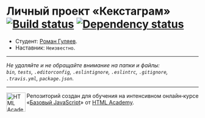 # Личный проект «Кекстаграм» [![Build status][travis-image]][travis-url] [![Dependency status][dependency-image]][dependency-url]

* Студент: [Роман Гуляев](https://up.htmlacademy.ru/javascript/8/user/48399).
* Наставник: `Неизвестно`.

---

_Не удаляйте и не обращайте внимание на папки и файлы:_<br>
_`bin`, `tests`, `.editorconfig`, `.eslintignore`, `.eslintrc`, `.gitignore`, `.travis.yml`, `package.json`._

---

<a href="https://htmlacademy.ru/intensive/javascript"><img align="left" width="50" height="50" title="HTML Academy" src="https://up.htmlacademy.ru/static/img/intensive/javascript/logo-for-github.svg"></a>

Репозиторий создан для обучения на интенсивном онлайн‑курсе «[Базовый JavaScript](https://htmlacademy.ru/intensive/javascript)» от [HTML Academy](https://htmlacademy.ru).

[travis-image]: https://travis-ci.org/htmlacademy-javascript/48399-kekstagram.svg?branch=master
[travis-url]: https://travis-ci.org/htmlacademy-javascript/48399-kekstagram
[dependency-image]: https://david-dm.org/htmlacademy-javascript/48399-kekstagram.svg?style=flat-square
[dependency-url]: https://david-dm.org/htmlacademy-javascript/48399-kekstagram
